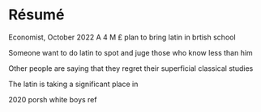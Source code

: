 # Résumé
Economist, October 2022
A 4 M £ plan to bring latin in brtish school 

Someone want to do latin
to spot and juge those who know less than him

Other people are saying that they regret their superficial classical studies

The latin is taking a significant place in 



2020
porsh white boys
ref 



